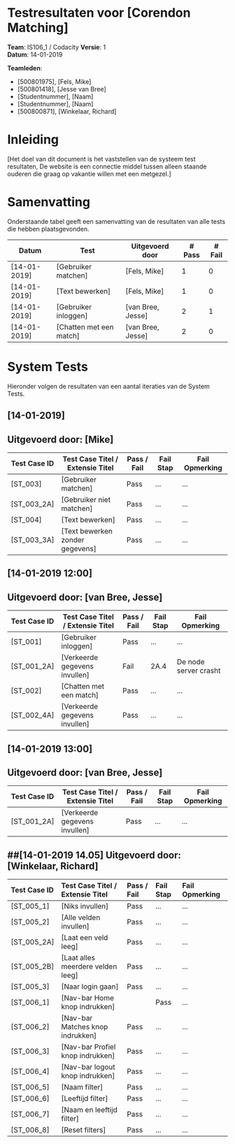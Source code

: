 # Testresultaten voor [Corendon Matching]
**Team**: IS106_1 / Codacity
**Versie**: 1  
**Datum**: 14-01-2019  

**Teamleden**:
- [500801975], [Fels, Mike]
- [500801418], [Jesse van Bree]
- [Studentnummer], [Naam]
- [Studentnummer], [Naam]
- [500800871], [Winkelaar, Richard]

# Inleiding
[Het doel van dit document is het vaststellen van de systeem test resultaten, De website is een connectie middel tussen alleen staande ouderen die graag op vakantie willen met een metgezel.]

# Samenvatting
Onderstaande tabel geeft een samenvatting van de resultaten van alle tests die hebben plaatsgevonden.

| Datum | Test | Uitgevoerd door | # Pass | # Fail |
|-|-|-|-|-|
| [14-01-2019] | [Gebruiker matchen] | [Fels, Mike] | 1 | 0 |
| [14-01-2019] | [Text bewerken] | [Fels, Mike] | 1 | 0 |
| [14-01-2019] | [Gebruiker inloggen] | [van Bree, Jesse] | 2 | 1 |
| [14-01-2019] | [Chatten met een match] | [van Bree, Jesse] | 2 | 0 |

# System Tests
Hieronder volgen de resultaten van een aantal iteraties van de System Tests.

## [14-01-2019]
**Uitgevoerd door:** [Mike]  
---
| Test Case ID | Test Case Titel / Extensie Titel | Pass / Fail |  Fail Stap | Fail Opmerking |  
|-|-|-|-|-|
| [ST_003] | [Gebruiker matchen] | Pass | ... | ... |  
| [ST_003_2A] | [Gebruiker niet matchen] | Pass | ... | ... |  
| [ST_004] | [Text bewerken] | Pass | ... | ... |  
| [ST_003_3A] | [Text bewerken zonder gegevens] | Pass | ... | ... |  

## [14-01-2019 12:00]
**Uitgevoerd door:** [van Bree, Jesse]
---
| Test Case ID | Test Case Titel / Extensie Titel | Pass / Fail |  Fail Stap | Fail Opmerking |
|-|-|-|-|-|
| [ST_001] | [Gebruiker inloggen] | Pass | ... | ... |
| [ST_001_2A] | [Verkeerde gegevens invullen] | Fail | 2A.4 | De node server crasht |
| [ST_002] | [Chatten met een match] | Pass | ... | ... |
| [ST_002_4A] | [Verkeerde gegevens invullen] | Pass | ... | ... |

## [14-01-2019 13:00]
**Uitgevoerd door:** [van Bree, Jesse]
---
| Test Case ID | Test Case Titel / Extensie Titel | Pass / Fail |  Fail Stap | Fail Opmerking |
|-|-|-|-|-|
| [ST_001_2A] | [Verkeerde gegevens invullen] | Pass | ... | ... |

##[14-01-2019 14.05]
**Uitgevoerd door:** [Winkelaar, Richard]
---
| Test Case ID | Test Case Titel / Extensie Titel | Pass / Fail |  Fail Stap | Fail Opmerking |
|:------------|:---------------------------------|:------------|:-----------|:---------------|
|[ST_005_1]|[Niks invullen]|Pass|...|...|
|[ST_005_2]|[Alle velden invullen]|Pass|...|...|
|[ST_005_2A]|[Laat een veld leeg]|Pass|...|...|
|[ST_005_2B]|[Laat alles meerdere velden leeg]|Pass|...|...|
|[ST_005_3]|[Naar login gaan]|Pass|...|...|
|[ST_006_1]|[Nav-bar Home knop indrukken]||Pass|...|...|
|[ST_006_2]|[Nav-bar Matches knop indrukken]|Pass|...|...|
|[ST_006_3]|[Nav-bar Profiel knop indrukken]|Pass|...|...|
|[ST_006_4]|[Nav-bar logout knop indrukken]|Pass|...|...|
|[ST_006_5]|[Naam filter]|Pass|...|...|
|[ST_006_6]|[Leeftijd filter]|Pass|...|...|
|[ST_006_7]|[Naam en leeftijd filter]|Pass|...|...|
|[ST_006_8]|[Reset filters]|Pass|...|...|